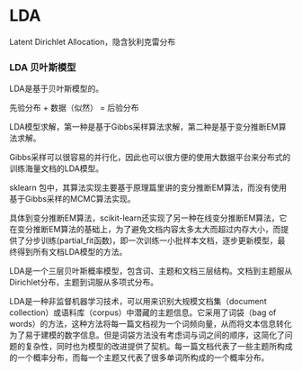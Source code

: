# LDA

Latent Dirichlet Allocation，隐含狄利克雷分布

### LDA 贝叶斯模型

LDA是基于贝叶斯模型的。

先验分布 + 数据（似然） = 后验分布

LDA模型求解，第一种是基于Gibbs采样算法求解，第二种是基于变分推断EM算法求解。

Gibbs采样可以很容易的并行化，因此也可以很方便的使用大数据平台来分布式的训练海量文档的LDA模型。

sklearn 包中，其算法实现主要基于原理篇里讲的变分推断EM算法，而没有使用基于Gibbs采样的MCMC算法实现。

具体到变分推断EM算法，scikit-learn还实现了另一种在线变分推断EM算法，它在变分推断EM算法的基础上，为了避免文档内容太多太大而超过内存大小，而提供了分步训练\(partial\_fit函数\)，即一次训练一小批样本文档，逐步更新模型，最终得到所有文档LDA模型的方法。



 LDA是一个三层贝叶斯概率模型，包含词、主题和文档三层结构。文档到主题服从Dirichlet分布，主题到词服从多项式分布。     

 LDA是一种非监督机器学习技术，可以用来识别大规模文档集（document collection）或语料库（corpus）中潜藏的主题信息。它采用了词袋（bag of words）的方法，这种方法将每一篇文档视为一个词频向量，从而将文本信息转化为了易于建模的数字信息。但是词袋方法没有考虑词与词之间的顺序，这简化了问题的复杂性，同时也为模型的改进提供了契机。每一篇文档代表了一些主题所构成的一个概率分布，而每一个主题又代表了很多单词所构成的一个概率分布。

